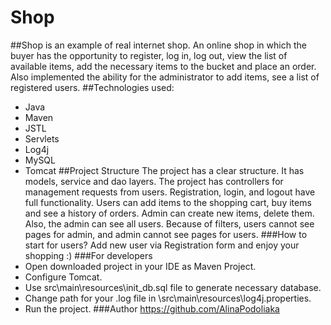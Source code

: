 # Shop
##Shop is an example of real internet shop.
An online shop in which the buyer has the opportunity to register, log in, log out, view the list of available items, add the necessary items to the bucket and place an order. Also implemented the ability for the administrator to add items, see a list of registered users.
##Technologies used: 
* Java 
* Maven 
* JSTL 
* Servlets
* Log4j 
* MySQL 
* Tomcat 
##Project Structure
The project has a clear structure. It has models, service and dao layers. 
The project has controllers for management requests from users. Registration, login, and logout have full functionality. Users can add items to the shopping cart, buy items and see a history of orders. Admin can create new items, delete them. Also, the admin can see all users. Because of filters, users cannot see pages for admin, and admin cannot see pages for users.
###How to start for users?
Add new user via Registration form and enjoy your shopping :)
###For developers
* Open downloaded project in your IDE as Maven Project.
* Configure Tomcat.
* Use src\main\resources\init_db.sql file to generate necessary database.
* Change path for your .log file in \src\main\resources\log4j.properties.
* Run the project.
###Author
https://github.com/AlinaPodoliaka


